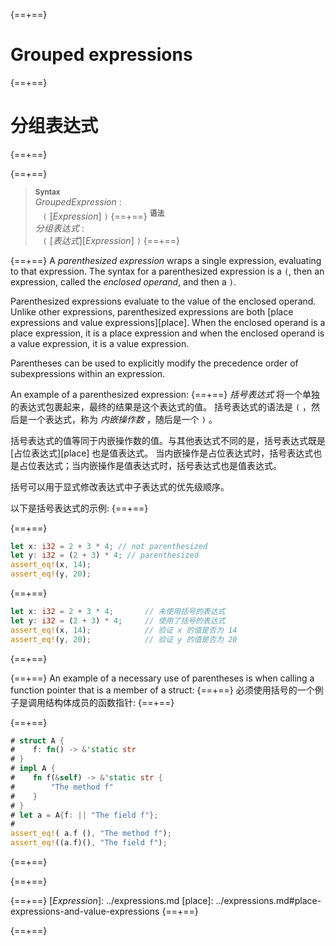 {==+==}
# Grouped expressions
{==+==}
# 分组表达式
{==+==}


{==+==}
> **<sup>Syntax</sup>**\
> _GroupedExpression_ :\
> &nbsp;&nbsp; `(` [_Expression_] `)`
{==+==}
> **<sup>语法</sup>**\
> _分组表达式_ :\
> &nbsp;&nbsp; `(` [_表达式_][_Expression_] `)`
{==+==}


{==+==}
A *parenthesized expression* wraps a single expression, evaluating to that expression.
The syntax for a parenthesized expression is a `(`, then an expression, called the *enclosed operand*, and then a `)`.

Parenthesized expressions evaluate to the value of the enclosed operand.
Unlike other expressions, parenthesized expressions are both [place expressions and value expressions][place].
When the enclosed operand is a place expression, it is a place expression and when the enclosed operand is a value expression, it is a value expression.

Parentheses can be used to explicitly modify the precedence order of subexpressions within an expression.

An example of a parenthesized expression:
{==+==}
*括号表达式* 将一个单独的表达式包裹起来，最终的结果是这个表达式的值。
括号表达式的语法是 `(` ，然后是一个表达式，称为 *内嵌操作数* ，随后是一个 `)` 。

括号表达式的值等同于内嵌操作数的值。与其他表达式不同的是，括号表达式既是 [占位表达式][place] 也是值表达式。
当内嵌操作是占位表达式时，括号表达式也是占位表达式；当内嵌操作是值表达式时，括号表达式也是值表达式。

括号可以用于显式修改表达式中子表达式的优先级顺序。

以下是括号表达式的示例:
{==+==}


{==+==}
```rust
let x: i32 = 2 + 3 * 4; // not parenthesized
let y: i32 = (2 + 3) * 4; // parenthesized
assert_eq!(x, 14);
assert_eq!(y, 20);
```
{==+==}
```rust
let x: i32 = 2 + 3 * 4;       // 未使用括号的表达式
let y: i32 = (2 + 3) * 4;     // 使用了括号的表达式
assert_eq!(x, 14);            // 验证 x 的值是否为 14
assert_eq!(y, 20);            // 验证 y 的值是否为 20
```
{==+==}


{==+==}
An example of a necessary use of parentheses is when calling a function pointer that is a member of a struct:
{==+==}
必须使用括号的一个例子是调用结构体成员的函数指针:
{==+==}


{==+==}
```rust
# struct A {
#    f: fn() -> &'static str
# }
# impl A {
#    fn f(&self) -> &'static str {
#        "The method f"
#    }
# }
# let a = A{f: || "The field f"};
#
assert_eq!( a.f (), "The method f");
assert_eq!((a.f)(), "The field f");
```
{==+==}

{==+==}


{==+==}
[_Expression_]: ../expressions.md
[place]: ../expressions.md#place-expressions-and-value-expressions
{==+==}

{==+==}